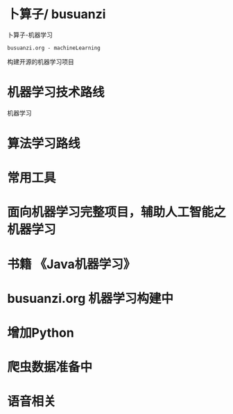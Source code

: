 # 卜算子/ busuanzi
卜算子-机器学习
```
busuanzi.org - machineLearning
```
构建开源的机器学习项目

# 机器学习技术路线
机器学习
# 算法学习路线
# 常用工具
# 面向机器学习完整项目，辅助人工智能之机器学习
# 书籍 《Java机器学习》
# busuanzi.org 机器学习构建中
# 增加Python
# 爬虫数据准备中
# 语音相关
#
